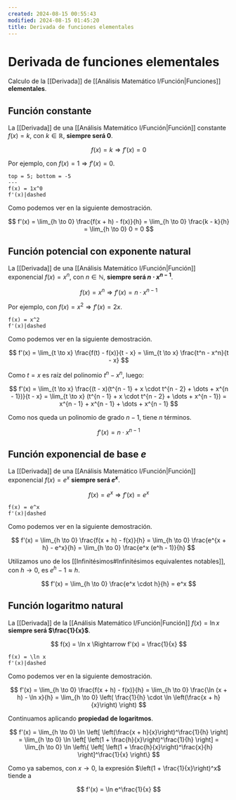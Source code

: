 ```yaml
---
created: 2024-08-15 00:55:43
modified: 2024-08-15 01:45:20
title: Derivada de funciones elementales
---
```


# Derivada de funciones elementales

Calculo de la [[Derivada]] de [[Análisis Matemático I/Función|Funciones]] **elementales**.

## Función constante

La [[Derivada]] de una [[Análisis Matemático I/Función|Función]] constante $f(x) = k$, con $k \in \mathbb{R}$, **siempre será $0$**.

$$
f(x) = k \Rightarrow f'(x) = 0
$$

Por ejemplo, con $f(x) = 1 \Rightarrow f'(x) = 0$.

```desmos-graph
top = 5; bottom = -5
---
f(x) = 1x^0
f'(x)|dashed
```

Como podemos ver en la siguiente demostración.

$$
f'(x) =
\lim_{h \to 0} \frac{f(x + h) - f(x)}{h} =
\lim_{h \to 0} \frac{k - k}{h} =
\lim_{h \to 0} 0 =
0
$$

## Función potencial con exponente natural

La [[Derivada]] de una [[Análisis Matemático I/Función|Función]] exponencial $f(x) = x^n$, con $n \in \mathbb{N}$, **siempre será $n \cdot x^{n - 1}$**.

$$
f(x) = x^n \Rightarrow f'(x) = n \cdot x^{n - 1}
$$

Por ejemplo, con $f(x) = x^2 \Rightarrow f'(x) = 2x$.

```desmos-graph
f(x) = x^2
f'(x)|dashed
```

Como podemos ver en la siguiente demostración.

$$
f'(x) =
\lim_{t \to x} \frac{f(t) - f(x)}{t - x} =
\lim_{t \to x} \frac{t^n - x^n}{t - x}
$$

Como $t = x$ es raíz del polinomio $t^n - x^n$, luego:

$$
f'(x) =
\lim_{t \to x} \frac{(t - x)(t^{n - 1} + x \cdot t^{n - 2} + \dots + x^{n - 1})}{t - x} =
\lim_{t \to x} (t^{n - 1} + x \cdot t^{n - 2} + \dots + x^{n - 1}) =
x^{n - 1} + x^{n - 1} + \dots + x^{n - 1}
$$

Como nos queda un polinomio de grado $n - 1$, tiene $n$ términos.

$$
f'(x) = n \cdot x^{n - 1}
$$

## Función exponencial de base $e$

La [[Derivada]] de una [[Análisis Matemático I/Función|Función]] exponencial $f(x) = e^x$ **siempre será $e^x$**.

$$
f(x) = e^x \Rightarrow f'(x) = e^x
$$

```desmos-graph
f(x) = e^x
f'(x)|dashed
```

Como podemos ver en la siguiente demostración.

$$
f'(x) =
\lim_{h \to 0} \frac{f(x + h) - f(x)}{h} =
\lim_{h \to 0} \frac{e^{x + h} - e^x}{h} =
\lim_{h \to 0} \frac{e^x (e^h - 1)}{h}
$$

Utilizamos uno de los [[Infinitésimos#Infinitésimos equivalentes notables]], con $h \to 0$, es $e^h - 1 \approx h$.

$$
f'(x) =
\lim_{h \to 0} \frac{e^x \cdot h}{h} =
e^x
$$

## Función logaritmo natural

La [[Derivada]] de la [[Análisis Matemático I/Función|Función]] $f(x) = \ln x$ **siempre será $\frac{1}{x}$**.

$$
f(x) = \ln x \Rightarrow f'(x) = \frac{1}{x}
$$

```desmos-graph
f(x) = \ln x
f'(x)|dashed
```

Como podemos ver en la siguiente demostración.

$$
f'(x) =
\lim_{h \to 0} \frac{f(x + h) - f(x)}{h} =
\lim_{h \to 0} \frac{\ln (x + h) - \ln x}{h} =
\lim_{h \to 0} \left( \frac{1}{h} \cdot \ln \left(\frac{x + h}{x}\right) \right)
$$

Continuamos aplicando **propiedad de logaritmos**.

$$
f'(x) =
\lim_{h \to 0} \ln \left[ \left(\frac{x + h}{x}\right)^\frac{1}{h} \right] =
\lim_{h \to 0} \ln \left[ \left(1 + \frac{h}{x}\right)^\frac{1}{h} \right] =
\lim_{h \to 0} \ln \left\{ \left[ \left(1 + \frac{h}{x}\right)^\frac{x}{h} \right]^\frac{1}{x} \right\}
$$

Como ya sabemos, con $x \to 0$, la expresión $\left(1 + \frac{1}{x}\right)^x$ tiende a 

$$
f'(x) =
\ln e^\frac{1}{x}
$$
